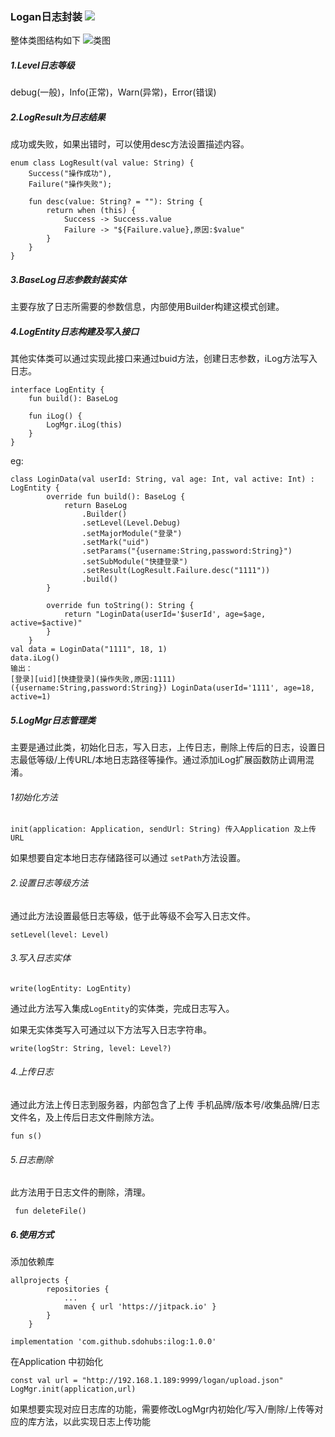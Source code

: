 ### Logan日志封装 [![](https://jitpack.io/v/sdohubs/ilog.svg)](https://jitpack.io/#sdohubs/ilog)

整体类图结构如下
![类图](https://raw.githubusercontent.com/sdohubs/ilog/master/log.png)

##### 1.Level日志等级

debug(一般)，Info(正常)，Warn(异常)，Error(错误)

##### 2.LogResult为日志结果

成功或失败，如果出错时，可以使用desc方法设置描述内容。

```
enum class LogResult(val value: String) {
    Success("操作成功"),
    Failure("操作失败");

    fun desc(value: String? = ""): String {
        return when (this) {
            Success -> Success.value
            Failure -> "${Failure.value},原因:$value"
        }
    }
}
```

##### 3.BaseLog日志参数封装实体

主要存放了日志所需要的参数信息，内部使用Builder构建这模式创建。

##### 4.LogEntity日志构建及写入接口

其他实体类可以通过实现此接口来通过buid方法，创建日志参数，iLog方法写入日志。

```
interface LogEntity {
    fun build(): BaseLog

    fun iLog() {
        LogMgr.iLog(this)
    }
}
```

eg:

```
class LoginData(val userId: String, val age: Int, val active: Int) : LogEntity {
        override fun build(): BaseLog {
            return BaseLog
                .Builder()
                .setLevel(Level.Debug)
                .setMajorModule("登录")
                .setMark("uid")
                .setParams("{username:String,password:String}")
                .setSubModule("快捷登录")
                .setResult(LogResult.Failure.desc("1111"))
                .build()
        }

        override fun toString(): String {
            return "LoginData(userId='$userId', age=$age, active=$active)"
        }
    }
val data = LoginData("1111", 18, 1)
data.iLog()
输出：
[登录][uid][快捷登录](操作失败,原因:1111) ({username:String,password:String}) LoginData(userId='1111', age=18, active=1)
```

##### 5.LogMgr日志管理类

主要是通过此类，初始化日志，写入日志，上传日志，刪除上传后的日志，设置日志最低等级/上传URL/本地日志路径等操作。通过添加iLog扩展函数防止调用混淆。

###### 1初始化方法

```
init(application: Application, sendUrl: String) 传入Application 及上传URL
```

如果想要自定本地日志存储路径可以通过 `setPath`方法设置。

###### 2.设置日志等级方法

通过此方法设置最低日志等级，低于此等级不会写入日志文件。

```
setLevel(level: Level) 
```

###### 3.写入日志实体

```
write(logEntity: LogEntity) 
```

通过此方法写入集成`LogEntity`的实体类，完成日志写入。

如果无实体类写入可通过以下方法写入日志字符串。

```
write(logStr: String, level: Level?)
```

###### 4.上传日志

通过此方法上传日志到服务器，内部包含了上传 手机品牌/版本号/收集品牌/日志文件名，及上传后日志文件刪除方法。

```
fun s()
```

###### 5.日志刪除

此方法用于日志文件的刪除，清理。

```
 fun deleteFile()
```

##### 6.使用方式

添加依赖库
```
allprojects {
		repositories {
			...
			maven { url 'https://jitpack.io' }
		}
	}
```

```
implementation 'com.github.sdohubs:ilog:1.0.0'
```

在Application 中初始化

```
const val url = "http://192.168.1.189:9999/logan/upload.json"
LogMgr.init(application,url)
```

如果想要实现对应日志库的功能，需要修改LogMgr内初始化/写入/刪除/上传等对应的库方法，以此实现日志上传功能
